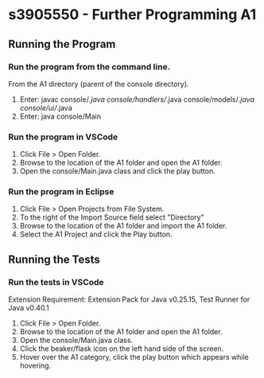 # s3905550 - Further Programming A1

## Running the Program
### Run the program from the command line.
From the A1 directory (parent of the console directory).
1) Enter: javac console/*.java console/handlers/*.java console/models/*.java console/ui/*.java
2) Enter: java console/Main

### Run the program in VSCode
1) Click File > Open Folder.
2) Browse to the location of the A1 folder and open the A1 folder.
3) Open the console/Main.java class and click the play button.

### Run the program in Eclipse
1) Click File > Open Projects from File System.
2) To the right of the Import Source field select "Directory"
3) Browse to the location of the A1 folder and import the A1 folder.
4) Select the A1 Project and click the Play button.

## Running the Tests
### Run the tests in VSCode
Extension Requirement: Extension Pack for Java v0.25.15, Test Runner for Java v0.40.1
1) Click File > Open Folder.
2) Browse to the location of the A1 folder and open the A1 folder.
3) Open the console/Main.java class.
4) Click the beaker/flask icon on the left hand side of the screen.
5) Hover over the A1 category, click the play button which appears while hovering.
